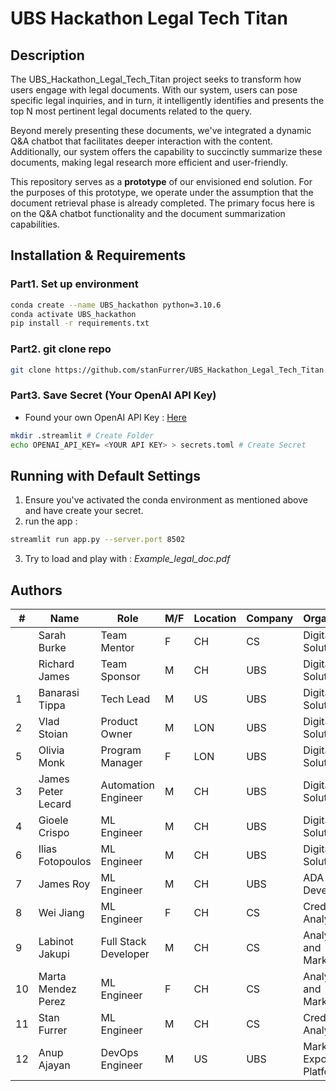 # UBS Hackathon Legal Tech Titan
## Description

The UBS_Hackathon_Legal_Tech_Titan project seeks to transform how users engage with legal documents. With our system, users can pose specific legal inquiries, and in turn, it intelligently identifies and presents the top N most pertinent legal documents related to the query.

Beyond merely presenting these documents, we've integrated a dynamic Q&A chatbot that facilitates deeper interaction with the content. Additionally, our system offers the capability to succinctly summarize these documents, making legal research more efficient and user-friendly.

This repository serves as a **prototype** of our envisioned end solution. For the purposes of this prototype, we operate under the assumption that the document retrieval phase is already completed. The primary focus here is on the Q&A chatbot functionality and the document summarization capabilities.

## Installation & Requirements
### Part1. Set up environment
```bash
conda create --name UBS_hackathon python=3.10.6
conda activate UBS_hackathon
pip install -r requirements.txt
```
### Part2. git clone repo
```bash
git clone https://github.com/stanFurrer/UBS_Hackathon_Legal_Tech_Titan.git
```
### Part3. Save Secret (Your OpenAI API Key)
* Found your own OpenAI API Key : [Here](https://platform.openai.com/account/api-keys)
```bash
mkdir .streamlit # Create Folder
echo OPENAI_API_KEY= <YOUR API KEY> > secrets.toml # Create Secret
```

## Running with Default Settings

1. Ensure you've activated the conda environment as mentioned above and have create your secret.
2. run the app : 
```bash
streamlit run app.py --server.port 8502
```
3. Try to load and play with : *Example_legal_doc.pdf*

## Authors
| #  | Name                 | Role                   | M/F | Location | Company | Organization                  |
|----|----------------------|------------------------|-----|----------|---------|-------------------------------|
|    | Sarah Burke          | Team Mentor            | F   | CH       | CS      | Digital Legal Solutions       |
|    | Richard James        | Team Sponsor           | M   | CH       | UBS     | Digital Legal Solutions       |
| 1  | Banarasi Tippa       | Tech Lead              | M   | US       | UBS     | Digital Legal Solutions       |
| 2  | Vlad Stoian          | Product Owner          | M   | LON      | UBS     | Digital Legal Solutions       |
| 5  | Olivia Monk          | Program Manager        | F   | LON      | UBS     | Digital Legal Solutions       |
| 3  | James Peter Lecard   | Automation Engineer    | M   | CH       | UBS     | Digital Legal Solutions       |
| 4  | Gioele Crispo        | ML Engineer            | M   | CH       | UBS     | Digital Legal Solutions       |
| 6  | Ilias Fotopoulos     | ML Engineer            | M   | CH       | UBS     | Digital Legal Solutions       |
| 7  | James Roy            | ML Engineer            | M   | CH       | UBS     | ADA Talent Development        |
| 8  | Wei Jiang            | ML Engineer            | F   | CH       | CS      | Credit Risk Analytics         |
| 9  | Labinot Jakupi       | Full Stack  Developer  | M   | CH       | CS      | Analytics and Marketing       |
| 10 | Marta Mendez Perez   | ML Engineer            | F   | CH       | CS      | Analytics and Marketing       |
| 11 | Stan Furrer          | ML Engineer            | M   | CH       | CS      | Credit Risk Analytics         |
| 12 | Anup Ajayan          | DevOps Engineer        | M   | US       | UBS     | Market Risk Exposure Platforms|





